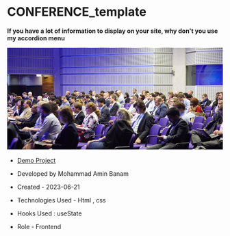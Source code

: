 # CONFERENCE_template

**If you have a lot of information to display on your site, why don't you use my accordion menu**

![viewfinal](assets/img/Audience.jpg)

- [Demo Project](https://amin-banam.github.io/CONFERENCE_template/)

- Developed by Mohammad Amin Banam

- Created - 2023-06-21

- Technologies Used - Html , css

- Hooks Used : useState 

- Role - Frontend

